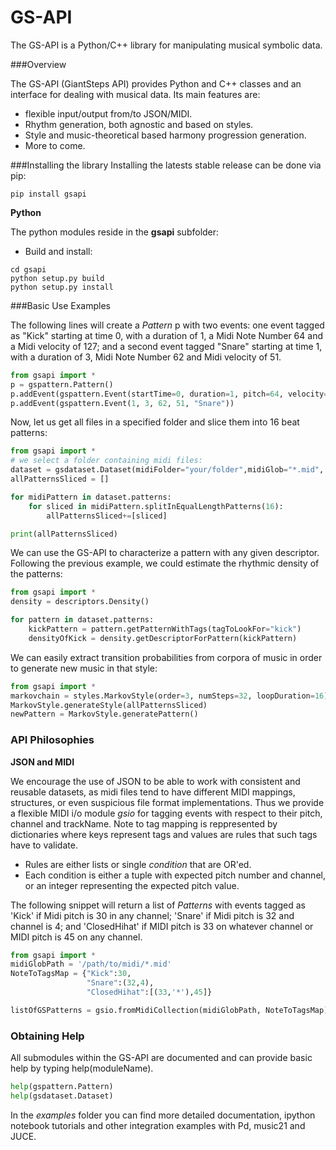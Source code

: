 GS-API
=====

The GS-API is a Python/C++ library for manipulating musical symbolic data.

###Overview

The GS-API (GiantSteps API) provides Python and C++ classes and an interface 
for dealing with musical data. Its main features are:

* flexible input/output from/to JSON/MIDI.
* Rhythm generation, both agnostic and based on styles.
* Style and music-theoretical based harmony progression generation.
* More to come.


###Installing the library
Installing the latests stable release can be done via pip:
```
pip install gsapi
```

**Python**

The python modules reside in the **gsapi** subfolder:

* Build and install:
```
cd gsapi
python setup.py build
python setup.py install
```

###Basic Use Examples

The following lines will create a *Pattern* p with two events: one event tagged as "Kick" starting at time 0, with a duration of 1, a Midi Note Number 64 and a Midi 
velocity of 127; and a second event tagged "Snare" starting at time 1, with a duration of 3, Midi Note Number 62 and Midi velocity of 51.

```python
from gsapi import *
p = gspattern.Pattern()
p.addEvent(gspattern.Event(startTime=0, duration=1, pitch=64, velocity=127, tag="Kick"))
p.addEvent(gspattern.Event(1, 3, 62, 51, "Snare"))
```

Now, let us get all files in a specified folder and slice them into 16 beat
patterns:
```python
from gsapi import *
# we select a folder containing midi files:
dataset = gsdataset.Dataset(midiFolder="your/folder",midiGlob="*.mid", midiMap=gsdefs.generalMidiMap)
allPatternsSliced = []

for midiPattern in dataset.patterns:
	for sliced in midiPattern.splitInEqualLengthPatterns(16):
		allPatternsSliced+=[sliced]

print(allPatternsSliced)
```

We can use the GS-API to characterize a pattern with any given descriptor.
Following the previous example, we could estimate the rhythmic density of the
 patterns:

```python
from gsapi import *
density = descriptors.Density()

for pattern in dataset.patterns:
	kickPattern = pattern.getPatternWithTags(tagToLookFor="kick")
	densityOfKick = density.getDescriptorForPattern(kickPattern)
```

We can easily extract transition probabilities from corpora of music in 
order to generate new music in that style:

```python
from gsapi import *
markovchain = styles.MarkovStyle(order=3, numSteps=32, loopDuration=16)
MarkovStyle.generateStyle(allPatternsSliced)
newPattern = MarkovStyle.generatePattern()
```

### API Philosophies

**JSON and MIDI**

We encourage the use of JSON to be able to work with consistent and reusable 
datasets, as midi files tend to have different MIDI mappings, structures, or 
even suspicious file format implementations.
Thus we provide a flexible MIDI i/o module *gsio* for tagging events with 
respect to their pitch, channel and trackName.
Note to tag mapping is reppresented by dictionaries where keys represent tags
 and values are rules that such tags have to validate.
* Rules are either lists or single *condition* that are OR'ed.
* Each condition is either a tuple with expected pitch number and channel, 
or an integer representing the expected pitch value.

The following snippet will return a list of *Patterns* with events tagged as 
'Kick' if Midi pitch is 30 in any channel; 'Snare' if Midi pitch is 32 and 
channel is 4; and 'ClosedHihat' if MIDI pitch is 33 on whatever channel or MIDI
pitch is 45 on any channel.


```python
from gsapi import *
midiGlobPath = '/path/to/midi/*.mid'
NoteToTagsMap = {"Kick":30, 
                 "Snare":(32,4),
                 "ClosedHihat":[(33,'*'),45]}

listOfGSPatterns = gsio.fromMidiCollection(midiGlobPath, NoteToTagsMap)
```

### Obtaining Help
All submodules within the GS-API are documented and can provide basic help by
typing help(moduleName).

```python
help(gspattern.Pattern)
help(gsdataset.Dataset)
```

In the *examples* folder you can find more detailed documentation, ipython 
notebook tutorials and other integration examples with Pd, music21 and JUCE.
